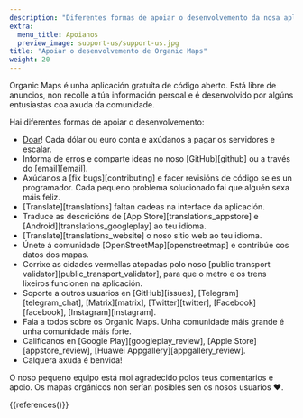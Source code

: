 ```yaml
---
description: "Diferentes formas de apoiar o desenvolvemento da nosa aplicación gratuíta"
extra:
  menu_title: Apoianos
  preview_image: support-us/support-us.jpg
title: "Apoiar o desenvolvemento de Organic Maps"
weight: 20
---
```


Organic Maps é unha aplicación gratuíta de código aberto. Está libre de
anuncios, non recolle a túa información persoal e é desenvolvido por algúns
entusiastas coa axuda da comunidade.

Hai diferentes formas de apoiar o desenvolvemento:

- [Doar](@/donate/index.md)! Cada dólar ou euro conta e axúdanos a pagar os
  servidores e escalar.
- Informa de erros e comparte ideas no noso [GitHub][github] ou a través do
  [email][email].
- Axúdanos a [fix bugs][contributing] e facer revisións de código se es un
  programador. Cada pequeno problema solucionado fai que alguén sexa máis
  feliz.
- [Translate][translations] faltan cadeas na interface da aplicación.
- Traduce as descricións de [App Store][translations_appstore] e
  [Android][translations_googleplay] ao teu idioma.
- [Translate][translations_website] o noso sitio web ao teu idioma.
- Únete á comunidade [OpenStreetMap][openstreetmap] e contribúe cos datos
  dos mapas.
- Corrixe as cidades vermellas atopadas polo noso [public transport
  validator][public_transport_validator], para que o metro e os trens
  lixeiros funcionen na aplicación.
- Soporte a outros usuarios en [GitHub][issues], [Telegram][telegram_chat],
  [Matrix][matrix], [Twitter][twitter], [Facebook][facebook],
  [Instagram][instagram].
- Fala a todos sobre os Organic Maps. Unha comunidade máis grande é unha
  comunidade máis forte.
- Califícanos en [Google Play][googleplay_review], [Apple
  Store][appstore_review], [Huawei Appgallery][appgallery_review].
- Calquera axuda é benvida!

O noso pequeno equipo está moi agradecido polos teus comentarios e apoio. Os
mapas orgánicos non serían posibles sen os nosos usuarios ❤️.

{{references()}}
